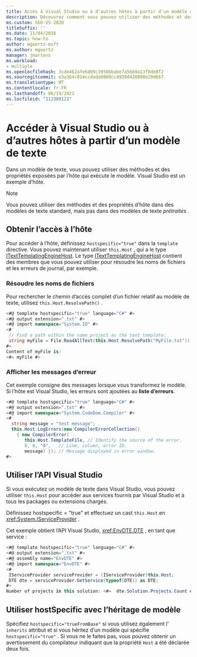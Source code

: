 ```yaml
---
title: Accès à Visual Studio ou à d'autres hôtes à partir d'un modèle de texte
description: Découvrez comment vous pouvez utiliser des méthodes et des propriétés dans un modèle de texte qui sont exposées par l’hôte qui exécute le modèle.
ms.custom: SEO-VS-2020
titleSuffix: ''
ms.date: 11/04/2016
ms.topic: how-to
author: mgoertz-msft
ms.author: mgoertz
manager: jmartens
ms.workload:
- multiple
ms.openlocfilehash: 3cde4b2afe6d09c3958bbabe7a5669a13f8de8f2
ms.sourcegitcommit: e3a364c014ccdada0860cc4930d428808e20d667
ms.translationtype: MT
ms.contentlocale: fr-FR
ms.lasthandoff: 06/19/2021
ms.locfileid: "112389122"
---
```

# <a name="access-visual-studio-or-other-hosts-from-a-text-template"></a>Accéder à Visual Studio ou à d’autres hôtes à partir d’un modèle de texte

Dans un modèle de texte, vous pouvez utiliser des méthodes et des propriétés exposées par l’hôte qui exécute le modèle. Visual Studio est un exemple d’hôte.

> [!NOTE]
> Vous pouvez utiliser des méthodes et des propriétés d’hôte dans des modèles de texte standard, mais pas dans des modèles de texte *prétraités* .

## <a name="obtain-access-to-the-host"></a>Obtenir l’accès à l’hôte

Pour accéder à l’hôte, définissez `hostspecific="true"` dans la `template` directive. Vous pouvez maintenant utiliser `this.Host` , qui a le type [ITextTemplatingEngineHost](/previous-versions/visualstudio/visual-studio-2012/bb126505(v=vs.110)). Le type [ITextTemplatingEngineHost](/previous-versions/visualstudio/visual-studio-2012/bb126505(v=vs.110)) contient des membres que vous pouvez utiliser pour résoudre les noms de fichiers et les erreurs de journal, par exemple.

### <a name="resolve-file-names"></a>Résoudre les noms de fichiers

Pour rechercher le chemin d’accès complet d’un fichier relatif au modèle de texte, utilisez `this.Host.ResolvePath()` .

```csharp
<#@ template hostspecific="true" language="C#" #>
<#@ output extension=".txt" #>
<#@ import namespace="System.IO" #>
<#
 // Find a path within the same project as the text template:
 string myFile = File.ReadAllText(this.Host.ResolvePath("MyFile.txt"));
#>
Content of myFile is:
<#= myFile #>
```

### <a name="display-error-messages"></a>Afficher les messages d’erreur

Cet exemple consigne des messages lorsque vous transformez le modèle. Si l’hôte est Visual Studio, les erreurs sont ajoutées au **liste d’erreurs**.

```csharp
<#@ template hostspecific="true" language="C#" #>
<#@ output extension=".txt" #>
<#@ import namespace="System.CodeDom.Compiler" #>
<#
  string message = "test message";
  this.Host.LogErrors(new CompilerErrorCollection()
    { new CompilerError(
       this.Host.TemplateFile, // Identify the source of the error.
       0, 0, "0",   // Line, column, error ID.
       message) }); // Message displayed in error window.
#>
```

## <a name="use-the-visual-studio-api"></a>Utiliser l’API Visual Studio

Si vous exécutez un modèle de texte dans Visual Studio, vous pouvez utiliser `this.Host` pour accéder aux services fournis par Visual Studio et à tous les packages ou extensions chargés.

Définissez hostspecific = "true" et effectuez un cast `this.Host` en <xref:System.IServiceProvider> .

Cet exemple obtient l’API Visual Studio, <xref:EnvDTE.DTE> , en tant que service :

```csharp
<#@ template hostspecific="true" language="C#" #>
<#@ output extension=".txt" #>
<#@ assembly name="EnvDTE" #>
<#@ import namespace="EnvDTE" #>
<#
 IServiceProvider serviceProvider = (IServiceProvider)this.Host;
 DTE dte = serviceProvider.GetService(typeof(DTE)) as DTE;
#>
Number of projects in this solution: <#=  dte.Solution.Projects.Count #>
```

## <a name="use-hostspecific-with-template-inheritance"></a>Utiliser hostSpecific avec l’héritage de modèle

Spécifiez `hostspecific="trueFromBase"` si vous utilisez également l' `inherits` attribut et si vous héritez d’un modèle qui spécifie `hostspecific="true"` . Si vous ne le faites pas, vous pouvez obtenir un avertissement du compilateur indiquant que la propriété `Host` a été déclarée deux fois.
